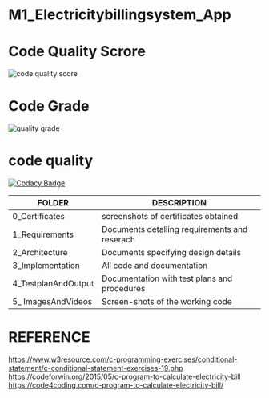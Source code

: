 
# M1_Electricitybillingsystem_App

# Code Quality Scrore

![code quality score](https://api.codiga.io/project/31081/score/svg)

# Code Grade

![quality grade](https://api.codiga.io/project/31081/status/svg)

# code quality

[![Codacy Badge](https://app.codacy.com/project/badge/Grade/e2cd94ae4d26403ca19ee18ecadab603)](https://www.codacy.com/gh/G-sakthi/M1_Electricitybillingsystem_App/dashboard?utm_source=github.com&amp;utm_medium=referral&amp;utm_content=G-sakthi/M1_Electricitybillingsystem_App&amp;utm_campaign=Badge_Grade)

|**FOLDER**|**DESCRIPTION**|
|--|--|
|0_Certificates|screenshots of certificates obtained|
|1_Requirements|Documents detalling requirements and reserach|
|2_Architecture|Documents specifying design details|
|3_Implementation|All code and documentation|
|4_TestplanAndOutput|Documentation with test plans and procedures|
|5_ ImagesAndVideos|Screen-shots of the working code|

# REFERENCE
https://www.w3resource.com/c-programming-exercises/conditional-statement/c-conditional-statement-exercises-19.php
https://codeforwin.org/2015/05/c-program-to-calculate-electricity-bill
https://code4coding.com/c-program-to-calculate-electricity-bill/
